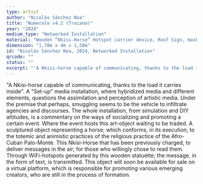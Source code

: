```yaml
---
type: artist
author: "Nicolás Sánchez Noa"
title: "Numerale v4.2 (Troiano)"
year: "2024"
medium_type: "Networked Installation"
material: "Wooden “Nkisi-Horse” Hotspot carrier device, Roof Sign, masking tape QrCode, DIY Wi-Fi booster antenna."
dimension: "1,70m x 4m x 1,50m"
id: "Nicolás Sánchez Noa, 2024, Networked Installation"
qrcode: ""
status: ""
excerpt: "'A Nkisi-horse capable of communicating, thanks to the load it carries inside'.A 'Set-up' media installation, where hybridized media and different elements, questions the assimilation and perception of artistic media. Under the premise that perhaps, smuggling seems to be the vehicle to infiltrate agencies and discourses.The whole installation, from simulation and DIY attitudes, is a commentary on the ways of socializing and promoting a certain event. Where the event hosts this art-object waiting to be traded.A sculptured object representing a horse; which conforms, in its execution, to the totemic and animistic practices of the religious practice of the Afro-Cuban Palo-Monte..."
---
```

"A Nkisi-horse capable of communicating, thanks to the load it carries inside".
A "Set-up" media installation, where hybridized media and different elements, questions the assimilation and perception of artistic media. Under the premise that perhaps, smuggling seems to be the vehicle to infiltrate agencies and discourses.
The whole installation, from simulation and DIY attitudes, is a commentary on the ways of socializing and promoting a certain event. Where the event hosts this art-object waiting to be traded.
A sculptured object representing a horse; which conforms, in its execution, to the totemic and animistic practices of the religious practice of the Afro-Cuban Palo-Monte. This Nkisi-Horse that has been previously charged, to deliver messages in the air; for those who willingly chose to read them. Through WiFi-hotspots generated by this wooden statuette; the message, in the form of text, is transmitted.
This object will soon be available for sale on a virtual platform, which is responsible for promoting various emerging creators, who are still in the process of formation.
